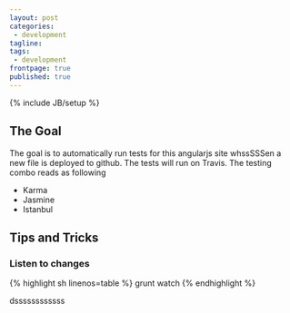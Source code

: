 ```yaml
---
layout: post
categories:
 - development
tagline:
tags:
 - development
frontpage: true
published: true
---
```

{% include JB/setup %}

## The Goal
The goal is to automatically run tests for this angularjs site whssSSSen a new file is deployed to github. The tests will run on Travis. The testing combo reads as following
 * Karma
 * Jasmine
 * Istanbul
 
## Tips and Tricks
### Listen to changes

{% highlight sh linenos=table %}
grunt watch
{% endhighlight %}

dssssssssssss